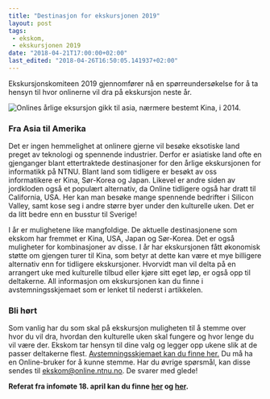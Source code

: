 ```yaml
---
title: "Destinasjon for ekskursjonen 2019"
layout: post
tags: 
 - ekskom,
 - ekskursjonen 2019
date: "2018-04-21T17:00:00+02:00"
last_edited: "2018-04-26T16:50:05.141937+02:00"
---
```

Ekskursjonskomiteen 2019 gjennomfører nå en spørreundersøkelse for å ta hensyn til hvor onlinerne vil dra på ekskursjon neste år.

![Onlines årlige eksursjon gikk til asia, nærmere bestemt Kina, i 2014.](https://online.ntnu.no/media/images/responsive/8ac39139-2ab7-464a-a4e6-23aed7725522.jpeg)

### Fra Asia til Amerika

Det er ingen hemmelighet at onlinere gjerne vil besøke eksotiske land preget av teknologi og spennende industrier. Derfor er asiatiske land ofte en gjenganger blant ettertraktede destinasjoner for den årlige ekskursjonen for informatikk på NTNU. Blant land som tidligere er besøkt av oss informatikere er Kina, Sør-Korea og Japan. Likevel er andre siden av jordkloden også et populært alternativ, da Online tidligere også har dratt til California, USA. Her kan man besøke mange spennende bedrifter i Silicon Valley, samt kose seg i andre større byer under den kulturelle uken. Det er da litt bedre enn en busstur til Sverige!

I år er mulighetene like mangfoldige. De aktuelle destinasjonene som ekskom har fremmet er Kina, USA, Japan og Sør-Korea. Det er også muligheter for kombinasjoner av disse. I år har ekskursjonen fått økonomisk støtte om gjengen turer til Kina, som betyr at dette kan være et mye billigere alternativ enn for tidligere ekskursjoner. Hvorvidt man vil delta på en arrangert uke med kulturelle tilbud eller kjøre sitt eget løp, er også opp til deltakerne. All informasjon om ekskursjonen kan du finne i avstemningsskjemaet som er lenket til nederst i artikkelen.

### Bli hørt

Som vanlig har du som skal på ekskursjon muligheten til å stemme over hvor du vil dra, hvordan den kulturelle uken skal fungere og hvor lenge du vil være der. Ekskom tar hensyn til dine valg og legger opp ukene slik at de passer deltakerne flest. [Avstemningsskjemaet kan du finne her.](https://no.surveymonkey.com/r/TMJJPWC) Du må ha en Online-bruker for å kunne stemme. Har du øvrige spørsmål, kan disse sendes til ekskom@online.ntnu.no. De svarer med glede!

**Referat fra infomøte 18. april kan du finne [her](https://studntnu-my.sharepoint.com/:b:/g/personal/pettegre_ntnu_no/EU-9tGe26z5JjFR5vtQbt78BglYK8s0CxnZMjxXa4Psd_g?e=j6jQbq) og [her](https://studntnu-my.sharepoint.com/:b:/g/personal/pettegre_ntnu_no/EYnx_3czCMJDuQb-lcnDHnUB6tqc5w9D7PkmLHufeYClXA?e=88nPg5).**
